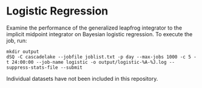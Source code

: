 # Logistic Regression

Examine the performance of the generalized leapfrog integrator to the implicit midpoint integrator on Bayesian logistic regression. To execute the job, run:
```
mkdir output
dSQ -C cascadelake --jobfile joblist.txt -p day --max-jobs 1000 -c 5 -t 24:00:00 --job-name logistic -o output/logistic-%A-%J.log --suppress-stats-file --submit
```

Individual datasets have not been included in this repository.
